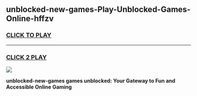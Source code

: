 
## unblocked-new-games-Play-Unblocked-Games-Online-hffzv
<h3>
<a href="https://premium76.site?title=unblocked-new-games&ref=24A">CLICK TO PLAY</a></h3>
<hr>

<h3>
<a href="https://premium76.site?title=unblocked-new-games&ref=24A">CLICK 2 PLAY</a>
  
</h3>

<a href="https://premium76.site?title=unblocked-new-games&ref=24A"><img src="https://clearcache.store/games.png"></a>


**unblocked-new-games games unblocked: Your Gateway to Fun and Accessible Online Gaming**
